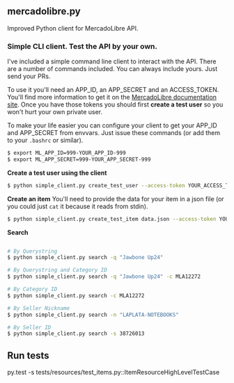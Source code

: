 ## mercadolibre.py

Improved Python client for MercadoLibre API.

### Simple CLI client. Test the API by your own.

I've included a simple command line client to interact with the API. There are a number of commands included. You can always include yours. Just send your PRs.

To use it you'll need an APP_ID, an APP_SECRET and an ACCESS_TOKEN. You'll find more information to get it on the [MercadoLibre documentation site](http://developers.mercadolibre.com/first-step/). Once you have those tokens you should first **create a test user** so you won't hurt your own private user.

To make your life easier you can configure your client to get your APP_ID and APP_SECRET from envvars. Just issue these commands (or add them to your `.bashrc` or similar).

```bash
$ export ML_APP_ID=999-YOUR_APP_ID-999
$ export ML_APP_SECRET=999-YOUR_APP_SECRET-999
```

**Create a test user using the client**

```bash
$ python simple_client.py create_test_user --access-token YOUR_ACCESS_TOKEN
```

**Create an item**
You'll need to provide the data for your item in a json file (or you could just `cat` it because it reads from stdin).

```bash
$ python simple_client.py create_test_item data.json --access-token YOUR_ACCESS_TOKEN
```

**Search**

```bash

# By Querystring
$ python simple_client.py search -q "Jawbone Up24"

# By Querystring and Category ID
$ python simple_client.py search -q "Jawbone Up24" -c MLA12272

# By Category ID
$ python simple_client.py search -c MLA12272

# By Seller Nickname
$ python simple_client.py search -n "LAPLATA-NOTEBOOKS"

# By Seller ID
$ python simple_client.py search -s 38726013

```

## Run tests

py.test -s tests/resources/test_items.py::ItemResourceHighLevelTestCase